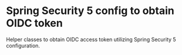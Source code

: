 # Spring Security 5 config to obtain OIDC token

Helper classes to obtain OIDC access token utilizing Spring Security 5 configuration.
